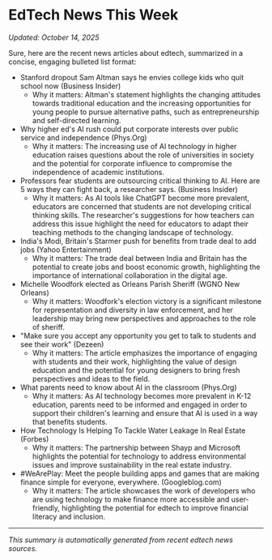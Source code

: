 # EdTech News This Week
*Updated: October 14, 2025*

 Sure, here are the recent news articles about edtech, summarized in a concise, engaging bulleted list format:

* Stanford dropout Sam Altman says he envies college kids who quit school now (Business Insider)
	+ Why it matters: Altman's statement highlights the changing attitudes towards traditional education and the increasing opportunities for young people to pursue alternative paths, such as entrepreneurship and self-directed learning.
* Why higher ed's AI rush could put corporate interests over public service and independence (Phys.Org)
	+ Why it matters: The increasing use of AI technology in higher education raises questions about the role of universities in society and the potential for corporate influence to compromise the independence of academic institutions.
* Professors fear students are outsourcing critical thinking to AI. Here are 5 ways they can fight back, a researcher says. (Business Insider)
	+ Why it matters: As AI tools like ChatGPT become more prevalent, educators are concerned that students are not developing critical thinking skills. The researcher's suggestions for how teachers can address this issue highlight the need for educators to adapt their teaching methods to the changing landscape of technology.
* India's Modi, Britain's Starmer push for benefits from trade deal to add jobs (Yahoo Entertainment)
	+ Why it matters: The trade deal between India and Britain has the potential to create jobs and boost economic growth, highlighting the importance of international collaboration in the digital age.
* Michelle Woodfork elected as Orleans Parish Sheriff (WGNO New Orleans)
	+ Why it matters: Woodfork's election victory is a significant milestone for representation and diversity in law enforcement, and her leadership may bring new perspectives and approaches to the role of sheriff.
* "Make sure you accept any opportunity you get to talk to students and see their work" (Dezeen)
	+ Why it matters: The article emphasizes the importance of engaging with students and their work, highlighting the value of design education and the potential for young designers to bring fresh perspectives and ideas to the field.
* What parents need to know about AI in the classroom (Phys.Org)
	+ Why it matters: As AI technology becomes more prevalent in K-12 education, parents need to be informed and engaged in order to support their children's learning and ensure that AI is used in a way that benefits students.
* How Technology Is Helping To Tackle Water Leakage In Real Estate (Forbes)
	+ Why it matters: The partnership between Shayp and Microsoft highlights the potential for technology to address environmental issues and improve sustainability in the real estate industry.
* #WeArePlay: Meet the people building apps and games that are making finance simple for everyone, everywhere. (Googleblog.com)
	+ Why it matters: The article showcases the work of developers who are using technology to make finance more accessible and user-friendly, highlighting the potential for edtech to improve financial literacy and inclusion.

---
*This summary is automatically generated from recent edtech news sources.*
